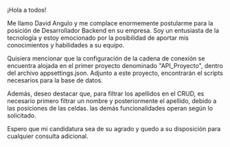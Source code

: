 ¡Hola a todos!

Me llamo David Angulo y me complace enormemente postularme para la posición de Desarrollador Backend en su empresa. 
Soy un entusiasta de la tecnología y estoy emocionado por la posibilidad de aportar mis conocimientos y habilidades a su equipo.

Quisiera mencionar que la configuración de la cadena de conexión se encuentra alojada en el primer proyecto denominado "API_Proyecto",
dentro del archivo appsettings.json. Adjunto a este proyecto, encontrarán el scripts necesarios para la base de datos.

Además, deseo destacar que, para filtrar los apellidos en el CRUD, es necesario primero filtrar un nombre y posteriormente el apellido,
debido a las posiciones de las celdas. las demás funcionalidades operan según lo solicitado.

Espero que mi candidatura sea de su agrado y quedo a su disposición para cualquier consulta adicional.
